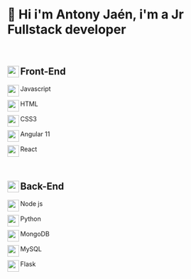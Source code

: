 <h1> 👋 Hi i'm Antony Jaén, i'm a Jr Fullstack developer </h1>
<br>
<div>
        <h2><img align="left" width="26px" src="https://cdn3.iconfinder.com/data/icons/illustricon-tech/512/browser.development-512.png"> Front-End </h2>
        <div >
                <img align="left" width="26px" src="https://cdn.icon-icons.com/icons2/2108/PNG/512/javascript_icon_130900.png"> Javascript
                <br>
                 <br>
                <img align="left"  width="26px" src="https://cdn.icon-icons.com/icons2/2107/PNG/512/file_type_html_icon_130541.png"> HTML
                <br>
                 <br>
                <img align="left"  width="26px" src="https://cdn.icon-icons.com/icons2/2107/PNG/512/file_type_css_icon_130661.png"> CSS3
                 <br>
                <br>
                <img align="left"  width="26px" src="https://cdn.icon-icons.com/icons2/2107/PNG/512/file_type_angular_icon_130754.png"> Angular 11
                <br>
                <br>
                <img align="left" width="26px" src="https://cdn.icon-icons.com/icons2/2415/PNG/512/react_original_logo_icon_146374.png"> React
        </div>
        <br>
        <br>
         <h2><img align="left" width="26px" src="https://image.flaticon.com/icons/png/512/2166/2166823.png"> Back-End </h2>
        <div >
                <img align="left" width="26px" src="https://cdn.icon-icons.com/icons2/2667/PNG/512/folder_node_js_icon_161287.png"> Node js
                <br>
                 <br>
                <img align="left"  width="26px" src="https://cdn.icon-icons.com/icons2/112/PNG/512/python_18894.png"> Python
                <br>
                 <br>
                <img align="left"  width="26px" src="https://cdn.icon-icons.com/icons2/2415/PNG/512/mongodb_original_logo_icon_146424.png"> MongoDB
                 <br>
                <br>
                <img align="left"  width="26px" src="https://cdn.icon-icons.com/icons2/1381/PNG/512/mysqlworkbench_93532.png"> MySQL
                <br>
                <br>
                <img align="left" width="26px" src="https://cdn.icon-icons.com/icons2/512/PNG/512/prog-flask_icon-icons.com_50797.png"> Flask
        </div>
</div>




